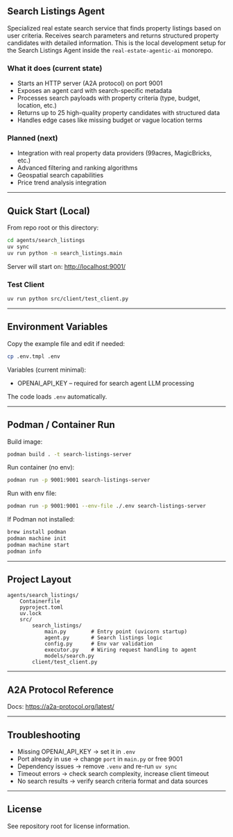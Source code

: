 
## Search Listings Agent

Specialized real estate search service that finds property listings based on  
user criteria. Receives search parameters and returns structured property  
candidates with detailed information. This is the local development setup for  
the Search Listings Agent inside the `real-estate-agentic-ai` monorepo.

### What it does (current state)

* Starts an HTTP server (A2A protocol) on port 9001
* Exposes an agent card with search-specific metadata
* Processes search payloads with property criteria (type, budget, location, etc.)
* Returns up to 25 high-quality property candidates with structured data
* Handles edge cases like missing budget or vague location terms

### Planned (next)

* Integration with real property data providers (99acres, MagicBricks, etc.)
* Advanced filtering and ranking algorithms
* Geospatial search capabilities
* Price trend analysis integration

---

## Quick Start (Local)

From repo root or this directory:

```sh
cd agents/search_listings
uv sync
uv run python -m search_listings.main
```

Server will start on: <http://localhost:9001/>

### Test Client

```sh
uv run python src/client/test_client.py
```

---

## Environment Variables

Copy the example file and edit if needed:

```sh
cp .env.tmpl .env
```

Variables (current minimal):

* OPENAI_API_KEY – required for search agent LLM processing

The code loads `.env` automatically.

---

## Podman / Container Run

Build image:

```sh
podman build . -t search-listings-server
```

Run container (no env):

```sh
podman run -p 9001:9001 search-listings-server
```

Run with env file:

```sh
podman run -p 9001:9001 --env-file ./.env search-listings-server
```

If Podman not installed:

```sh
brew install podman
podman machine init
podman machine start
podman info
```

---

## Project Layout

```text
agents/search_listings/
    Containerfile
    pyproject.toml
    uv.lock
    src/
        search_listings/
            main.py        # Entry point (uvicorn startup)
            agent.py       # Search listings logic
            config.py      # Env var validation
            executor.py    # Wiring request handling to agent
            models/search.py
        client/test_client.py
```

---

## A2A Protocol Reference

Docs: <https://a2a-protocol.org/latest/>

---

## Troubleshooting

* Missing OPENAI_API_KEY → set it in `.env`
* Port already in use → change `port` in `main.py` or free 9001
* Dependency issues → remove `.venv` and re-run `uv sync`
* Timeout errors → check search complexity, increase client timeout
* No search results → verify search criteria format and data sources

---

## License

See repository root for license information.
